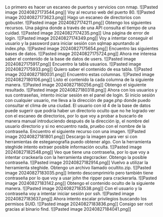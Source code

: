 Lo primero es hacer un escaneo de puertos y servicios con nmap.
![[Pasted image 20240827173544.png]]
Voy al recurso web del puerto 80.
![[Pasted image 20240827173623.png]]
Hago un escaneo de directorios con gobuster.
![[Pasted image 20240827174211.png]]
Obtengo los siguientes recursos.
Una página donde a través de una API consulta el tiempo de una cuidad.
![[Pasted image 20240827174235.png]]
Una página de error de login.
![[Pasted image 20240827174349.png]]
Voy a intentar conseguir el usuario y la password para iniciar sesión con sqlmap apuntando al index.php.
![[Pasted image 20240827175654.png]]
Encuentro las siguientes bases de datos.
![[Pasted image 20240827175724.png]]
Ahora me interesa saber el contenido de la base de datos de users.
![[Pasted image 20240827175917.png]]
Encuentro la tabla usuarios.
![[Pasted image 20240827175933.png]]
Quiero saber el contenido de esa tabla.
![[Pasted image 20240827180031.png]]
Encuentro estas columnas.
![[Pasted image 20240827180106.png]]
Listo el contenido la cada columna de la siguiente manera.
![[Pasted image 20240827180256.png]]
Obtengo el siguiente resultado.
![[Pasted image 20240827180318.png]]
Ahora con los usuarios y sus contraseñas, intento iniciar sesión en el panel de login.
Si inicio sesión con cualquier usuario, me lleva a la dirección de page.php donde puedo consultar el clima de una ciudad.
El usuario con id 4 de la base de datos puede sugerir que podría haber un directorio oculto que no he logrado ver con el escaneo de directorios, por lo que voy a probar a buscarlo de manera manual introduciendo después de la dirección ip, el nombre del usuario directorio y si no encuentro nada, pruebo con el nombre de la contraseña.
Encuentro el siguiente recurso con una imagen.
![[Pasted image 20240827181801.png]]
Descargo la imagen para ver si con herramientas de esteganografía puedo obtener algo.
Con la herramienta steghide intento extraer posible información oculta.
![[Pasted image 20240827182548.png]]
Veo que tiene una contraseña, por lo que voy a intentar crackearla con la herramienta stegcracker.
Obtengo la posible contraseña.
![[Pasted image 20240827182914.png]]
Vuelvo a utilizar la herramienta steghide.
Obtengo un archivo llamado ocultito.zip.
![[Pasted image 20240827183035.png]]
Intento descomprimirlo pero también tiene contraseña por lo que voy a usar john the ripper para crackerarla.
![[Pasted image 20240827183142.png]]
Obtengo el contenido oculto de la siguiente manera.
![[Pasted image 20240827183538.png]]
Con el usuario y la contraseña voy a intentar iniciar sesión por ssh.
![[Pasted image 20240827183637.png]]
Ahora intento escalar privilegios buscando los permisos SUID.
![[Pasted image 20240827183836.png]]
Consigo ser root gracias al binario find.
![[Pasted image 20240827184041.png]]
